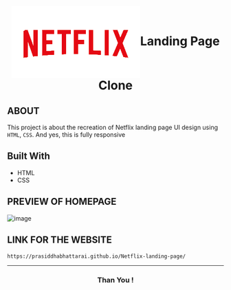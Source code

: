 <h1 align="center"><img align="center" src="https://github.com/TheNewC0der-24/Netflix-Landing-Page_Clone/blob/master/Img/logo.png">Landing Page Clone</h1>

## ABOUT
This project is about the recreation of Netflix landing page UI design using `HTML`, `CSS`.
And yes, this is fully responsive

## Built With
* HTML
* CSS

## PREVIEW OF HOMEPAGE

![image](https://github.com/PrasiddhaBhattarai/Netflix-landing-page/assets/172280718/cf29e2d4-a49d-4ad2-ac12-5fd80dca3d75)

## LINK FOR THE WEBSITE
```
https://prasiddhabhattarai.github.io/Netflix-landing-page/
```

---
<h3 align="center">Than You !</h3>

